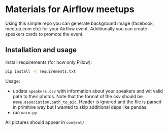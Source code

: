 # Materials for Airflow meetups

Using this simple repo you can generate background image (facebook, meetup.com etc)
for your Airflow event. Additionally you can create speakers cards to promote
the event.

## Installation and usage

Install requirements (for now only Pillow):
```sh
pip install -r requirements.txt
```

Usage:
- update `speakers.csv` with information about your speakers and wit valid path to 
their photos. Note that the format of the csv should be `name,association,path_to_pic`.
Header is ignored and the file is parsed in primitive way but I wanted to skip additional
deps like pandas.
- run `main.py`

All pictures should appear in `content/`.
